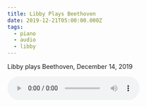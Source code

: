 ```yaml
---
title: Libby Plays Beethoven
date: 2019-12-21T05:00:00.000Z
tags:
  - piano
  - audio
  - libby
---
```

Libby plays Beethoven, December 14, 2019

<audio controls>
	<source src='https://dtiii97niiyr6.cloudfront.net/audio/2019/2019-12-14-beethoven-sonata-c-minor.mp3' type="audio/mpeg" >
</audio>